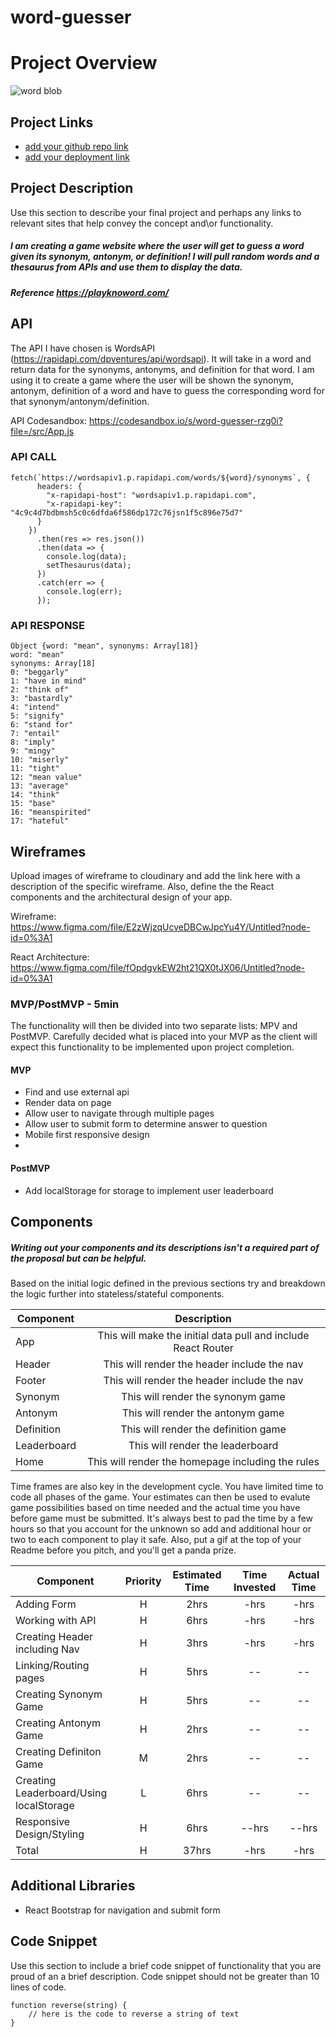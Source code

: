 # word-guesser
# Project Overview
![word blob](https://media1.giphy.com/media/3o6ozjrPeWQifzyA6Y/giphy.gif?cid=ecf05e475e3af07b49adfba11666ca079a56fea76afecdba&rid=giphy.gif)
## Project Links

- [add your github repo link]()
- [add your deployment link]()

## Project Description

Use this section to describe your final project and perhaps any links to relevant sites that help convey the concept and\or functionality.
##### I am creating a game website where the user will get to guess a word given its synonym, antonym, or definition! I will pull random words and a thesaurus from APIs and use them to display the data.
##### Reference https://playknoword.com/
## API


The API I have chosen is WordsAPI (https://rapidapi.com/dpventures/api/wordsapi). It will take in a word and return data for the synonyms, antonyms, and definition for that word. I am using it to create a game where the user will be shown the synonym, antonym, definition of a word and have to guess the corresponding word for that synonym/antonym/definition.

API Codesandbox: https://codesandbox.io/s/word-guesser-rzg0i?file=/src/App.js
### API CALL
```
fetch(`https://wordsapiv1.p.rapidapi.com/words/${word}/synonyms`, {
      headers: {
        "x-rapidapi-host": "wordsapiv1.p.rapidapi.com",
        "x-rapidapi-key": "4c9c4d7bdbmsh5c0c6dfda6f586dp172c76jsn1f5c896e75d7"
      }
    })
      .then(res => res.json())
      .then(data => {
        console.log(data);
        setThesaurus(data);
      })
      .catch(err => {
        console.log(err);
      });
```
### API RESPONSE
```
Object {word: "mean", synonyms: Array[18]}
word: "mean"
synonyms: Array[18]
0: "beggarly"
1: "have in mind"
2: "think of"
3: "bastardly"
4: "intend"
5: "signify"
6: "stand for"
7: "entail"
8: "imply"
9: "mingy"
10: "miserly"
11: "tight"
12: "mean value"
13: "average"
14: "think"
15: "base"
16: "meanspirited"
17: "hateful"
```

## Wireframes

Upload images of wireframe to cloudinary and add the link here with a description of the specific wireframe. Also, define the the React components and the architectural design of your app.

Wireframe: https://www.figma.com/file/E2zWjzqUcveDBCwJpcYu4Y/Untitled?node-id=0%3A1

React Architecture: https://www.figma.com/file/fOpdgvkEW2ht21QX0tJX06/Untitled?node-id=0%3A1

### MVP/PostMVP - 5min

The functionality will then be divided into two separate lists: MPV and PostMVP.  Carefully decided what is placed into your MVP as the client will expect this functionality to be implemented upon project completion.  

#### MVP 
- Find and use external api 
- Render data on page 
- Allow user to navigate through multiple pages
- Allow user to submit form to determine answer to question
- Mobile first responsive design
- 

#### PostMVP 

- Add localStorage for storage to implement user leaderboard

## Components
##### Writing out your components and its descriptions isn't a required part of the proposal but can be helpful.

Based on the initial logic defined in the previous sections try and breakdown the logic further into stateless/stateful components. 

| Component | Description | 
| --- | :---: |  
| App | This will make the initial data pull and include React Router| 
| Header | This will render the header include the nav | 
| Footer | This will render the header include the nav | 
| Synonym | This will render the synonym game |
| Antonym | This will render the antonym game |
| Definition | This will render the definition game |
| Leaderboard | This will render the leaderboard |
| Home | This will render the homepage including the rules |

Time frames are also key in the development cycle.  You have limited time to code all phases of the game.  Your estimates can then be used to evalute game possibilities based on time needed and the actual time you have before game must be submitted. It's always best to pad the time by a few hours so that you account for the unknown so add and additional hour or two to each component to play it safe. Also, put a gif at the top of your Readme before you pitch, and you'll get a panda prize.

| Component | Priority | Estimated Time | Time Invested | Actual Time |
| --- | :---: |  :---: | :---: | :---: |
| Adding Form | H | 2hrs| -hrs | -hrs |
| Working with API | H | 6hrs| -hrs | -hrs |
| Creating Header including Nav | H | 3hrs | -hrs | -hrs
| Linking/Routing pages | H | 5hrs | -- | --
| Creating Synonym Game | H | 5hrs | -- | --
| Creating Antonym Game | H | 2hrs | -- | --
| Creating Definiton Game | M | 2hrs | -- | --
| Creating Leaderboard/Using localStorage | L | 6hrs | -- | --
| Responsive Design/Styling | H | 6hrs | --hrs | --hrs
| Total | H | 37hrs| -hrs | -hrs |

## Additional Libraries
- React Bootstrap for navigation and submit form

## Code Snippet

Use this section to include a brief code snippet of functionality that you are proud of an a brief description.  Code snippet should not be greater than 10 lines of code. 

```
function reverse(string) {
	// here is the code to reverse a string of text
}
```
